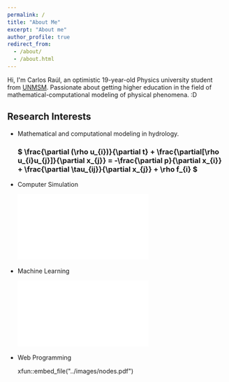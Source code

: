 ```yaml
---
permalink: /
title: "About Me"
excerpt: "About me"
author_profile: true
redirect_from: 
  - /about/
  - /about.html
---
```


Hi, I'm Carlos Raúl, an optimistic 19-year-old Physics university student from [UNMSM](https://unmsm.edu.pe). Passionate about getting higher education in the field of mathematical-computational modeling of physical phenomena. :D

## Research Interests

- Mathematical and computational modeling in hydrology.
  ### $ \frac{\partial (\rho u_{i})}{\partial t} + \frac{\partial[\rho u_{i}u_{j}]}{\partial x_{j}} = -\frac{\partial p}{\partial x_{i}} + \frac{\partial \tau_{ij}}{\partial x_{j}} + \rho f_{i} $
  
- Computer Simulation

  ![Graph](../images/graph.pdf)

- Machine Learning 
 
  ![Nodes](../images/nodes.pdf)

- Web Programming

  xfun::embed_file("../images/nodes.pdf")
<!-- I was a graduate student working with [Daniel Whiteson](https://www.physics.uci.edu/people/daniel-o-whiteson) at the University of California at Irvine from 2015-2021. I am now actively searching for new opportunities in industry -->